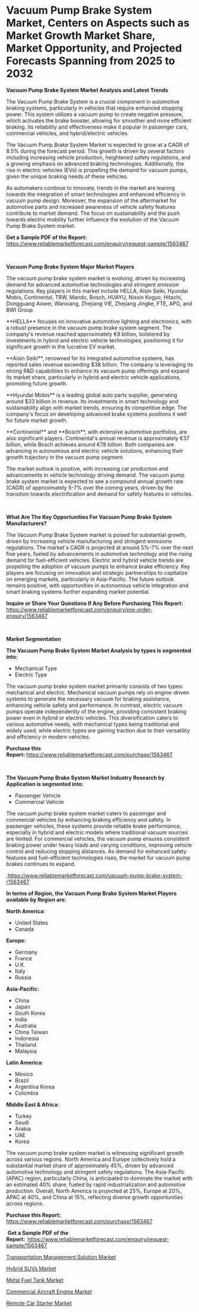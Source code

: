 <p><h1>Vacuum Pump Brake System Market, Centers on Aspects such as Market Growth Market Share, Market Opportunity, and Projected Forecasts Spanning from 2025 to 2032</h1></p><p><strong>Vacuum Pump Brake System Market Analysis and Latest Trends</strong></p>
<p><p>The Vacuum Pump Brake System is a crucial component in automotive braking systems, particularly in vehicles that require enhanced stopping power. This system utilizes a vacuum pump to create negative pressure, which activates the brake booster, allowing for smoother and more efficient braking. Its reliability and effectiveness make it popular in passenger cars, commercial vehicles, and hybrid/electric vehicles.</p><p>The Vacuum Pump Brake System Market is expected to grow at a CAGR of 8.5% during the forecast period. This growth is driven by several factors including increasing vehicle production, heightened safety regulations, and a growing emphasis on advanced braking technologies. Additionally, the rise in electric vehicles (EVs) is propelling the demand for vacuum pumps, given the unique braking needs of these vehicles. </p><p>As automakers continue to innovate, trends in the market are leaning towards the integration of smart technologies and enhanced efficiency in vacuum pump design. Moreover, the expansion of the aftermarket for automotive parts and increased awareness of vehicle safety features contribute to market demand. The focus on sustainability and the push towards electric mobility further influence the evolution of the Vacuum Pump Brake System market.</p></p>
<p><strong>Get a Sample PDF of the Report:&nbsp;</strong> <a href="https://www.reliablemarketforecast.com/enquiry/request-sample/1563467?utm_campaign=950&utm_medium=2&utm_source=Github&utm_content=ia&utm_term=30032025&utm_id=vacuum-pump-brake-system">https://www.reliablemarketforecast.com/enquiry/request-sample/1563467</a></p>
<p>&nbsp;</p>
<p><strong>Vacuum Pump Brake System Major Market Players</strong></p>
<p><p>The vacuum pump brake system market is evolving, driven by increasing demand for advanced automotive technologies and stringent emission regulations. Key players in this market include HELLA, Aisin Seiki, Hyundai Mobis, Continental, TRW, Mando, Bosch, HUAYU, Nissin Kogyo, Hitachi, Dongguang Aowei, Wanxiang, Zhejiang VIE, Zhejiang Jingke, FTE, APG, and BWI Group.</p><p>**HELLA** focuses on innovative automotive lighting and electronics, with a robust presence in the vacuum pump brake system segment. The company's revenue reached approximately €8 billion, bolstered by investments in hybrid and electric vehicle technologies, positioning it for significant growth in the lucrative EV market.</p><p>**Aisin Seiki**, renowned for its integrated automotive systems, has reported sales revenue exceeding $38 billion. The company is leveraging its strong R&D capabilities to enhance its vacuum pump offerings and expand its market share, particularly in hybrid and electric vehicle applications, promoting future growth.</p><p>**Hyundai Mobis** is a leading global auto parts supplier, generating around $33 billion in revenue. Its investments in smart technology and sustainability align with market trends, ensuring its competitive edge. The company's focus on developing advanced brake systems positions it well for future market growth.</p><p>**Continental** and **Bosch**, with extensive automotive portfolios, are also significant players. Continental's annual revenue is approximately €37 billion, while Bosch achieves around €78 billion. Both companies are advancing in autonomous and electric vehicle solutions, enhancing their growth trajectory in the vacuum pump segment.</p><p>The market outlook is positive, with increasing car production and advancements in vehicle technology driving demand. The vacuum pump brake system market is expected to see a compound annual growth rate (CAGR) of approximately 5-7% over the coming years, driven by the transition towards electrification and demand for safety features in vehicles.</p></p>
<p>&nbsp;</p>
<p><strong>What Are The Key Opportunities For Vacuum Pump Brake System Manufacturers?</strong></p>
<p><p>The Vacuum Pump Brake System market is poised for substantial growth, driven by increasing vehicle manufacturing and stringent emissions regulations. The market's CAGR is projected at around 5%-7% over the next five years, fueled by advancements in automotive technology and the rising demand for fuel-efficient vehicles. Electric and hybrid vehicle trends are propelling the adoption of vacuum pumps to enhance brake efficiency. Key players are focusing on innovation and strategic partnerships to capitalize on emerging markets, particularly in Asia-Pacific. The future outlook remains positive, with opportunities in autonomous vehicle integration and smart braking systems further expanding market potential.</p></p>
<p><strong>Inquire or Share Your Questions If Any Before Purchasing This Report:</strong> <a href="https://www.reliablemarketforecast.com/enquiry/pre-order-enquiry/1563467?utm_campaign=950&utm_medium=2&utm_source=Github&utm_content=ia&utm_term=30032025&utm_id=vacuum-pump-brake-system">https://www.reliablemarketforecast.com/enquiry/pre-order-enquiry/1563467</a></p>
<p>&nbsp;</p>
<p><strong>Market Segmentation</strong></p>
<p><strong>The Vacuum Pump Brake System Market Analysis by types is segmented into:</strong></p>
<p><ul><li>Mechanical Type</li><li>Electric Type</li></ul></p>
<p><p>The vacuum pump brake system market primarily consists of two types: mechanical and electric. Mechanical vacuum pumps rely on engine-driven systems to generate the necessary vacuum for braking assistance, enhancing vehicle safety and performance. In contrast, electric vacuum pumps operate independently of the engine, providing consistent braking power even in hybrid or electric vehicles. This diversification caters to various automotive needs, with mechanical types being traditional and widely used, while electric types are gaining traction due to their versatility and efficiency in modern vehicles.</p></p>
<p><strong>Purchase this Report:&nbsp;</strong><a href="https://www.reliablemarketforecast.com/purchase/1563467?utm_campaign=950&utm_medium=2&utm_source=Github&utm_content=ia&utm_term=30032025&utm_id=vacuum-pump-brake-system">https://www.reliablemarketforecast.com/purchase/1563467</a></p>
<p>&nbsp;</p>
<p><strong>The Vacuum Pump Brake System Market Industry Research by Application is segmented into:</strong></p>
<p><ul><li>Passenger Vehicle</li><li>Commercial Vehicle</li></ul></p>
<p><p>The vacuum pump brake system market caters to passenger and commercial vehicles by enhancing braking efficiency and safety. In passenger vehicles, these systems provide reliable brake performance, especially in hybrid and electric models where traditional vacuum sources are limited. For commercial vehicles, the vacuum pump ensures consistent braking power under heavy loads and varying conditions, improving vehicle control and reducing stopping distances. As demand for enhanced safety features and fuel-efficient technologies rises, the market for vacuum pump brakes continues to expand.</p></p>
<p><a href="https://www.reliablemarketforecast.com/vacuum-pump-brake-system-r1563467?utm_campaign=950&utm_medium=2&utm_source=Github&utm_content=ia&utm_term=30032025&utm_id=vacuum-pump-brake-system">&nbsp;https://www.reliablemarketforecast.com/vacuum-pump-brake-system-r1563467</a></p>
<p><strong>In terms of Region, the Vacuum Pump Brake System Market Players available by Region are:</strong></p>
<p>
    <p> <strong> North America: </strong>
        <ul>
            <li>United States</li>
            <li>Canada</li>
        </ul>
        </p> 
    <p> <strong> Europe: </strong>
        <ul>
            <li>Germany</li>
            <li>France</li>
            <li>U.K.</li>
            <li>Italy</li>
            <li>Russia</li>
        </ul>
        </p> 
    <p> <strong> Asia-Pacific: </strong>
        <ul>
            <li>China</li>
            <li>Japan</li>
            <li>South Korea</li>
            <li>India</li>
            <li>Australia</li>
            <li>China Taiwan</li>
            <li>Indonesia</li>
            <li>Thailand</li>
            <li>Malaysia</li>
        </ul>
        </p> 
    <p> <strong> Latin America: </strong>
        <ul>
            <li>Mexico</li>
            <li>Brazil</li>
            <li>Argentina Korea</li>
            <li>Colombia</li>
        </ul>
        </p> 
    <p> <strong> Middle East & Africa: </strong>
        <ul>
            <li>Turkey</li>
            <li>Saudi</li>
            <li>Arabia</li>
            <li>UAE</li>
            <li>Korea</li>
        </ul>
    </p>
    </p>
<p><p>The vacuum pump brake system market is witnessing significant growth across various regions. North America and Europe collectively hold a substantial market share of approximately 45%, driven by advanced automotive technology and stringent safety regulations. The Asia-Pacific (APAC) region, particularly China, is anticipated to dominate the market with an estimated 40% share, fueled by rapid industrialization and automotive production. Overall, North America is projected at 25%, Europe at 20%, APAC at 40%, and China at 15%, reflecting diverse growth opportunities across regions.</p></p>
<p><strong>Purchase this Report: </strong><a href="https://www.reliablemarketforecast.com/purchase/1563467?utm_campaign=950&utm_medium=2&utm_source=Github&utm_content=ia&utm_term=30032025&utm_id=vacuum-pump-brake-system">https://www.reliablemarketforecast.com/purchase/1563467</a></p>
<p>&nbsp;<strong>Get a Sample PDF of the Report:&nbsp;&nbsp;</strong><a href="https://www.reliablemarketforecast.com/enquiry/request-sample/1563467?utm_campaign=950&utm_medium=2&utm_source=Github&utm_content=ia&utm_term=30032025&utm_id=vacuum-pump-brake-system">https://www.reliablemarketforecast.com/enquiry/request-sample/1563467</a></p>
<p><strong></strong></p>
<p><p><a href="https://github.com/ajegiobitsa/Market-Research-Report-List-1/blob/main/transportation-management-solution-market.md?utm_campaign=950&utm_medium=2&utm_source=Github&utm_content=ia&utm_term=30032025&utm_id=vacuum-pump-brake-system">Transportation Management Solution Market</a></p><p><a href="https://github.com/kaidaloeckf7/Market-Research-Report-List-1/blob/main/hybrid-suvs-market.md?utm_campaign=950&utm_medium=2&utm_source=Github&utm_content=ia&utm_term=30032025&utm_id=vacuum-pump-brake-system">Hybrid SUVs Market</a></p><p><a href="https://github.com/arifasabeygb/Market-Research-Report-List-1/blob/main/metal-fuel-tank-market.md?utm_campaign=950&utm_medium=2&utm_source=Github&utm_content=ia&utm_term=30032025&utm_id=vacuum-pump-brake-system">Metal Fuel Tank Market</a></p><p><a href="https://github.com/ocambdidarhz/Market-Research-Report-List-1/blob/main/commercial-aircraft-engine-market.md?utm_campaign=950&utm_medium=2&utm_source=Github&utm_content=ia&utm_term=30032025&utm_id=vacuum-pump-brake-system">Commercial Aircraft Engine Market</a></p><p><a href="https://github.com/aslinalirey9/Market-Research-Report-List-1/blob/main/remote-car-starter-market.md?utm_campaign=950&utm_medium=2&utm_source=Github&utm_content=ia&utm_term=30032025&utm_id=vacuum-pump-brake-system">Remote Car Starter Market</a></p></p>
